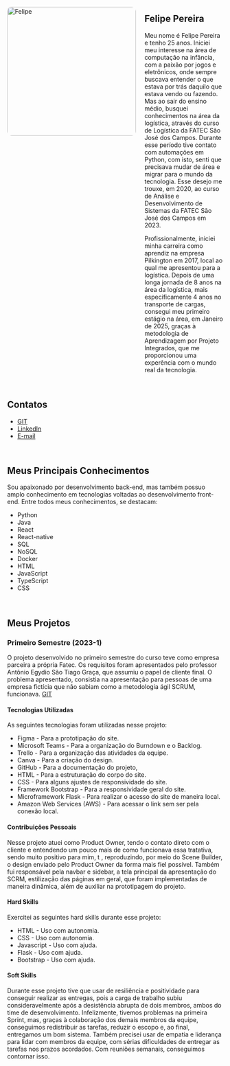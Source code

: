 <div style="display: flex; align-items: flex-start; gap: 20px;">

  <img src="https://github.com/user-attachments/assets/229e06fd-c5a0-4316-9640-6cf2f2dbd2af" 
       alt="Felipe" 
       style="width: 300px; height: auto; border-radius: 10px;"/>

  <div style="max-width: 800px;">

  <h2>Felipe Pereira</h2>

  <p>
    Meu nome é Felipe Pereira e tenho 25 anos. Iniciei meu interesse na área de computação na infância, com a paixão por 
    jogos e eletrônicos, onde sempre buscava entender o que estava por trás daquilo que estava vendo ou fazendo. Mas ao sair do ensino médio,
    busquei conhecimentos na área da logística, através do curso de Logística da FATEC São José dos Campos. Durante esse período tive contato com 
    automações em Python, com isto, senti que precisava mudar de área e migrar para o mundo da tecnologia. Esse desejo me trouxe, em 2020, ao 
    curso de Análise e Desenvolvimento de Sistemas da FATEC São José dos Campos em 2023.
  </p>

  <p>
    Profissionalmente, iniciei minha carreira como aprendiz na empresa Pilkington em 2017, local ao qual me apresentou para a logística.
    Depois de uma longa jornada de 8 anos na área da logística, mais especificamente 4 anos no transporte de cargas, consegui meu primeiro
    estágio na área, em Janeiro de 2025, graças à metodologia de Aprendizagem por Projeto Integrados, que me proporcionou uma experência
    com o mundo real da tecnologia. 
  </p>

  </div>

</div>



<br>

## Contatos
* [GIT](https://github.com/felipereira10)
* [LinkedIn](https://www.linkedin.com/in/felipe-pereira-638370172/)
* [E-mail](mailto:felipe.pereira99@outlook.com)

<br>

## Meus Principais Conhecimentos
  
Sou apaixonado por desenvolvimento back-end, mas também possuo amplo conhecimento em 
tecnologias voltadas ao desenvolvimento front-end. Entre todos meus conhecimentos, se 
destacam:
* Python
* Java
* React
* React-native
* SQL
* NoSQL
* Docker
* HTML
* JavaScript
* TypeScript
* CSS

<br>

## Meus Projetos
### Primeiro Semestre (2023-1)
O projeto desenvolvido no primeiro semestre do curso teve como empresa parceira a própria 
Fatec. Os requisitos foram apresentados pelo professor Antônio Egydio São Tiago Graça, que assumiu o 
papel de cliente final.
O problema apresentado, consistia na apresentação para pessoas de uma empresa fictícia que não sabiam como a 
metodologia ágil SCRUM, funcionava.
[GIT]([https://www.git.com](https://github.com/felipereira10/Code-6-Wave-1-API))

#### Tecnologias Utilizadas

As seguintes tecnologias foram utilizadas nesse projeto:
* Figma - Para a prototipação do site.
* Microsoft Teams - Para a organização do Burndown e o Backlog.
* Trello - Para a organização das atividades da equipe.
* Canva - Para a criação do design.
* GitHub - Para a documentação do projeto,
* HTML - Para a estruturação do corpo do site.
* CSS - Para alguns ajustes de responsividade do site.
* Framework Bootstrap - Para a responsividade geral do site.
* Microframework Flask - Para realizar o acesso do site de maneira local.
* Amazon Web Services (AWS) - Para acessar o link sem ser pela conexão local.
  
#### Contribuições Pessoais

Nesse projeto atuei como Product Owner, tendo o contato direto com o cliente e entendendo
um pouco mais de como funcionava essa tratativa, sendo muito positivo para mim, t , 
reproduzindo, por meio do Scene Builder, o design enviado pelo Product Owner da forma mais 
fiel possível. Também fui responsável pela navbar e sidebar, a tela principal da apresentação do SCRM, estilização das páginas em geral, que foram 
implementadas de maneira dinâmica, 
além de auxiliar na prototipagem do projeto.

#### Hard Skills

Exercitei as seguintes hard skills durante esse projeto:
* HTML - Uso com autonomia.
* CSS - Uso com autonomia.
* Javascript - Uso com ajuda.
* Flask - Uso com ajuda.
* Bootstrap - Uso com ajuda.
  
#### Soft Skills

Durante esse projeto tive que usar de resiliência e positividade para conseguir realizar as 
entregas, pois a carga de trabalho subiu consideravelmente após a desistência abrupta de dois 
membros, ambos do time de desenvolvimento. Infelizmente, tivemos problemas  na primeira Sprint, mas, graças à 
colaboração dos demais membros da equipe, conseguimos redistribuir as tarefas, reduzir o 
escopo e, ao final, entregamos um bom sistema. 
Também precisei usar de empatia e liderança para lidar com membros da equipe, com sérias dificuldades de 
entregar as tarefas nos prazos acordados. Com reuniões semanais, conseguimos contornar isso.
